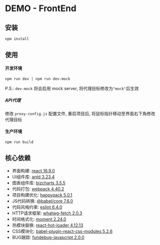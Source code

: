 # DEMO - FrontEnd

## 安装

```
npm install
```

## 使用

#### 开发环境
```
npm run dev | npm run dev-mock
```
P.S.: ```dev-mock``` 将会启用 mock server, 将代理目标修改为```"mock"```后生效

##### API代理

修改 ```proxy-config.js``` 配置文件, 重启项目后, 将鼠标指针移动至界面右下角修改代理目标

#### 生产环境
```
npm run build
```

## 核心依赖

- 界面构建: [react 16.9.0](https://reactjs.org/versions)
- UI组件库: [antd 3.23.4](https://ant.design/index-cn)
- 图表组件库: [bizcharts 3.5.5](https://bizcharts.net/index)
- 代码打包: [webpack 4.40.2](https://webpack.js.org/)
- 项目构建优化: [happypack 5.0.1](https://www.npmjs.com/package/happypack)
- JS代码转换: [@babel/core 7.6.0](https://babeljs.io)
- 代码风格约束: [eslint 6.4.0](https://eslint.org)
- HTTP请求框架: [whatwg-fetch 2.0.3](https://www.npmjs.com/package/whatwg-fetch)
- 时间格式化: [moment 2.24.0](http://momentjs.cn)
- 热模块替换: [react-hot-loader 4.12.13](https://www.npmjs.com/package/react-hot-loader)
- CSS模块化: [babel-plugin-react-css-modules 5.2.6](https://github.com/gajus/babel-plugin-react-css-modules)
- BUG跟踪: [fundebug-javascript 2.0.0](https://www.fundebug.com/)

